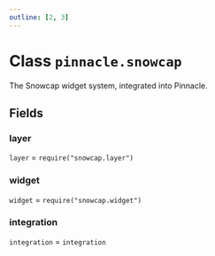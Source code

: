 ```yaml
---
outline: [2, 3]
---
```


# Class `pinnacle.snowcap`


The Snowcap widget system, integrated into Pinnacle.

## Fields

### layer

`layer` = `require("snowcap.layer")`



### widget

`widget` = `require("snowcap.widget")`



### integration

`integration` = `integration`




